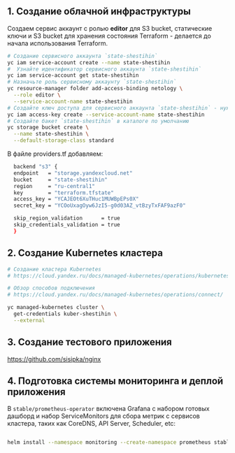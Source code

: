 ## 1. Создание облачной инфраструктуры 
 
Создаем сервис аккаунт с ролью **editor** для S3 bucket, статические ключи и S3 bucket для хранения состояния Terraform - делается до начала использования Terraform.

```bash
# Создание сервисного аккаунта `state-shestihin`
yc iam service-account create --name state-shestihin
#  Узнайте идентификатор сервисного аккаунта `state-shestihin`
yc iam service-account get state-shestihin
# Назначьте роль сервисному аккаунту `state-shestihin`
yc resource-manager folder add-access-binding netology \
  --role editor \
  --service-account-name state-shestihin 
# Создайте ключ доступа для сервисного аккаунта `state-shestihin` - нужно прописать в файле providers.tf
yc iam access-key create --service-account-name state-shestihin
# Создайте бакет `state-shestihin` в каталоге по умолчанию
yc storage bucket create \
  --name state-shestihin \
  --default-storage-class standard

```

В файле providers.tf добавляем:

```bash
  backend "s3" {
  endpoint   = "storage.yandexcloud.net"
  bucket     = "state-shestihin"
  region     = "ru-central1"
  key        = "terraform.tfstate"
  access_key = "YCAJEOt6XuTHuc1MUWBpEPs0X"
  secret_key = "YCOoUxagOyw6JzI5-g0d03AZ_vtBzyTxFAF9azF0"

  skip_region_validation      = true
  skip_credentials_validation = true
  }
```


## 2. Создание Kubernetes кластера

```bash
# Создание кластера Kubernetes
# https://cloud.yandex.ru/docs/managed-kubernetes/operations/kubernetes-cluster/kubernetes-cluster-create

# Обзор способов подключения
# https://cloud.yandex.ru/docs/managed-kubernetes/operations/connect/

yc managed-kubernetes cluster \
  get-credentials kuber-shestihin \
  --external

```

## 3. Создание тестового приложения

https://github.com/sisipka/nginx

## 4. Подготовка cистемы мониторинга и деплой приложения

В `stable/prometheus-operator` включена Grafana с набором готовых дашборд и набор ServiceMonitors для сбора метрик с сервисов кластера, таких как CoreDNS, API Server, Scheduler, etc:

```bash

helm install --namespace monitoring --create-namespace prometheus stable/prometheus-operator

```